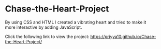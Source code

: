 # Chase-the-Heart-Project

 By using CSS and HTML I created a vibrating heart and tried to make it more interactive by adding JavaScript.


Click the following link to view the project:
https://priyya10.github.io/Chase-the-Heart-Project/
